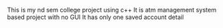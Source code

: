 This is  my nd sem college project using c++
It is atm management system based project with no GUI
It has only one saved account detail
